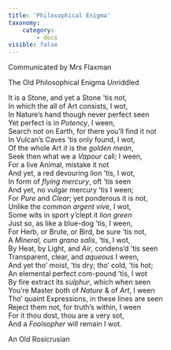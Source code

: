 ```yaml
---
title: 'Philosophical Enigma'
taxonomy:
    category:
        - docs
visible: false
---
```


<div class="author">Communicated by Mrs Flaxman</div>

<span class="title">The Old Philosophical Enigma <em>Un</em>riddled</span>

It is a Stone, and yet a Stone ’tis not,<br>
In which the all of Art consists, I wot,<br>
In Nature’s hand though never perfect seen<br>
Yet perfect is in *Potency*, I ween,<br>
Search not on Earth, for there you’ll find it not<br>
In Vulcan’s Caves ’tis only found, I wot,<br>
Of the whole Art *it* is the *golden mean*,<br>
Seek then what we a *Vapour* call; I ween,<br>
For a live Animal, mistake it not<br>
And yet, a red devouring lion ’tis, I wot,<br>
In form of *flying mercury*, oft ’tis seen<br>
And yet, no vulgar mercury ’tis I ween;<br>
For *Pure* and *Clear*; yet ponderous it is not,<br>
Unlike the common *argent vive*, I wot,<br>
Some wits in sport y’clept it *lion green*<br>
Just so, as like a blue-dog ’tis, I ween,<br>
For Herb, or Brute, or Bird, be sure ’tis not,<br>
A *Mineral, cum grano salis*, ’tis, I wot,<br>
By Heat, by Light, and *Air*, condens’d ’tis seen<br>
Transparent, clear, and *aqueous* I ween,<br>
And yet tho’ moist, ’tis dry; tho’ cold, ’tis hot;<br>
An elemental perfect com-pound ’tis, I wot<br>
By fire extract its *sulphur*, which when seen<br>
You’re Master both of *Nature* & of *Art*, I ween<br>
Tho’ quaint Expressions, in these lines are seen<br>
Reject them not, for truth’s within, I ween<br>
For it thou dost, thou are a very sot,<br>
And a *Foolsopher* will remain I wot.

An Old Rosicrusian